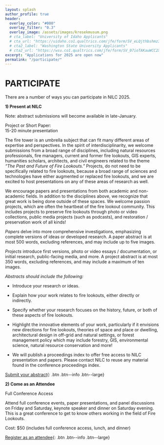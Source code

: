 ```yaml
---
layout: splash
author_profile: true
header:
  overlay_color: "#000"
  overlay_filter: "0.3"
  overlay_image: /assets/images/kresekmusum.png
  # cta_label: "University of Idaho Applicants"
  # cta_url: "https://uidaho.co1.qualtrics.com/jfe/form/SV_eLQjthbshmz3bNz"
  # cta2_label: "Washington State University Applicants"
  # cta2_url: "https://wsu.co1.qualtrics.com/jfe/form/SV_07ioTAKauWCC2X3"
excerpt: "Applications for 2025 are open now"
permalink: "/participate/"
---
```


# **PARTICIPATE**

There are a number of ways you can participate in NILC 2025\.

**1\) Present at NILC**

Note: abstract submissions will become available in late-January. 

Project or Short Paper:   
15-20 minute presentation

The fire tower is an umbrella subject that can fit many different areas of expertise and perspectives. In the spirit of interdisciplinarity, we welcome submissions from a broad range of disciplines, including natural resources professionals, fire managers, current and former fire lookouts, GIS experts, humanities scholars, architects, and civil engineers related to the theme *“The Past and Future of Fire Lookouts.”* Projects, do not need to be specifically related to fire lookouts, because a broad range of sciences and technologies have either augmented or replaced fire lookouts, and we are excited to host presentations on any of these areas of research as well. 

We encourage papers and presentations from both academic and non-academic fields. In addition to the disciplines above, we recognize that great work is being done outside of these spaces. We welcome passion projects, which are often the heartbeat of the fire lookout community. This includes projects to preserve fire lookouts through photo or video collections, public media projects (such as podcasts), and restoration / preservation work of all kinds!


*Papers* delve into more comprehensive investigations, emphasizing complete versions of ideas or developed research. A paper abstract is at most 500 words, excluding references, and may include up to five images. 

*Projects* introduce first versions, photo or video essays / documentation, or initial research, public-facing media, and more. A project abstract is at most 350 words, excluding references, and may include a maximum of ten images.

*Abstracts should include the following:*

* Introduce your research or ideas.

* Explain how your work relates to fire lookouts, either directly or indirectly.

* Specify whether your research focuses on the history, future, or both of these aspects of fire lookouts.

* Highlight the innovative elements of your work, particularly if it envisions new directions for fire lookouts, theories of space and place or dwelling, architectural design in off-grid and natural settings, or forest management policy which may include forestry, GIS, environmental science, natural resource conservation and more!
* We will publish a proceedings index to offer free access to NILC presentation and papers. Please contact NILC to reuse any material found in the conference proceedings index. 

[Submit your abstract](../abstract/){: .btn .btn--info .btn--large} 


**2\) Come as an Attendee**

Full Conference Access

Attend full conference events, paper presentations, and panel discussions on Friday and Saturday, keynote speaker and dinner on Saturday evening. This is a great conference to get to know others working in the field of Fire Lookouts.

Cost: $50 (includes full conference access, lunch, and dinner)

[Register as an attendee](https://futurevandals.uidaho.edu/register/?id=48aaed48-97d9-447e-8c42-132902fb382c){: .btn .btn--info .btn--large}
